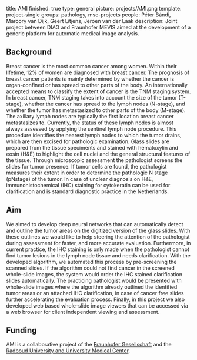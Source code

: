 title: AMI
finished: true
type: general
picture: projects/AMI.png
template: project-single
groups: pathology, msc-projects
people: Péter Bándi, Marcory van Dijk, Geert Litjens, Jeroen van der Laak
description: Joint project between DIAG and Fraunhofer MEVIS aimed at the development of a generic platform for automatic medical image analysis.

## Background
Breast cancer is the most common cancer among women. Within their lifetime, 12% of women are diagnosed with breast cancer. The prognosis of breast cancer patients is mainly determined by whether the cancer is organ-confined or has spread to other parts of the body. An internationally accepted means to classify the extent of cancer is the TNM staging system. In breast cancer, TNM staging takes into account the size of the tumor (T-stage), whether the cancer has spread to the lymph nodes (N-stage), and whether the tumor has metastasized to other parts of the body (M-stage). The axillary lymph nodes are typically the first location breast cancer metastasizes to. Currently, the status of these lymph nodes is almost always assessed by applying the sentinel lymph node procedure. This procedure identifies the nearest lymph nodes to which the tumor drains, which are then excised for pathologic examination. Glass slides are prepared from the tissue speciments and stained with hematoxylin and eosin (H&E) to highlight the cell nuclei and the general structural features of the tissue. Through microscopic assessment the pathologist screens the slides for tumor presence. If tumor cells are found, the pathologist measures their extent in order to determine the pathologic N stage (pNstage) of the tumor. In case of unclear diagnosis on H&E, immunohistochemical (IHC) staining for cytokeratin can be used for clarification and is standard diagnostic practice in the Netherlands.

## Aim
We aimed to develop deep neural networks that can automatically detect and outline the tumor areas on the digitized version of the glass slides. With these outlines we would like to help steering the attention of the pathologist during assessment for faster, and more accurate evaluation. Furthermore, in current practice, the IHC staining is only made when the pathologist cannot find tumor lesions in the lymph node tissue and needs clarification. With the developed algorithm, we automated this process by pre-screening the scanned slides. If the algorithm could not find cancer in the screened whole-slide images, the system would order the IHC stained clarification slides automatically. The practicing pathologist would be presented with whole-slide images where the algorithm already outlined the identified tumor areas or an attached IHC clarification, in case of cancer free slides further accelerating the evaluation process. Finally, in this project we also developed web based whole-slide image viewers that can be accessed via a web browser for client independent viewing and assessment.

## Funding

AMI is a collaborative project of the [Fraunhofer Gesellschaft](https://www.fraunhofer.de/) and the [Radboud University and University Medical Center](https://www.radboudumc.nl/en/research).
